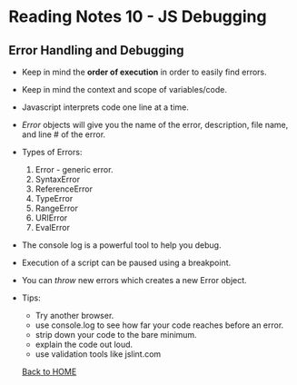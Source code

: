 # Reading Notes 10 - JS Debugging

## Error Handling and Debugging
- Keep in mind the **order of execution** in order to easily find errors.
- Keep in mind the context and scope of variables/code.
- Javascript interprets code one line at a time.
- *Error* objects will give you the name of the error, description, file name, and line # of the error.
- Types of Errors:
  1. Error - generic error.
  2. SyntaxError
  3. ReferenceError
  4. TypeError
  5. RangeError
  6. URIError
  7. EvalError
- The console log is a powerful tool to help you debug.
- Execution of a script can be paused using a breakpoint.
- You can *throw* new errors which creates a new Error object.
- Tips:
  - Try another browser.
  - use console.log to see how far your code reaches before an error.
  - strip down your code to the bare minimum.
  - explain the code out loud.
  - use validation tools like jslint.com

  [Back to HOME](../README.md)